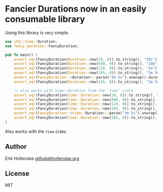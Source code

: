 # Fancier Durations now in an easily consumable library

Using this library is very simple:

```rust
use std::time::Duration;
use fancy_duration::FancyDuration;

pub fn main() {
    assert_eq!(FancyDuration(Duration::new(20, 0)).to_string(), "20s");
    assert_eq!(FancyDuration(Duration::new(600, 0)).to_string(), "10m");
    assert_eq!(FancyDuration(Duration::new(120, 0)).to_string(), "2m");
    assert_eq!(FancyDuration(Duration::new(185, 0)).to_string(), "3m 5s");
    assert_eq!(FancyDuration::<Duration>::parse("3m 5s").unwrap().duration(), Duration::new(185, 0));
    assert_eq!(FancyDuration(Duration::new(185, 0)).to_string(), "3m 5s");

    // also works with time::Duration from the `time` crate
    assert_eq!(FancyDuration(time::Duration::new(20, 0)).to_string(), "20s");
    assert_eq!(FancyDuration(time::Duration::new(600, 0)).to_string(), "10m");
    assert_eq!(FancyDuration(time::Duration::new(120, 0)).to_string(), "2m");
    assert_eq!(FancyDuration(time::Duration::new(185, 0)).to_string(), "3m 5s");
    assert_eq!(FancyDuration::<time::Duration>::parse("3m 5s").unwrap().duration(), time::Duration::new(185, 0));
    assert_eq!(FancyDuration(time::Duration::new(185, 0)).to_string(), "3m 5s");
}
```

Also works with the `time` crate.

## Author

Erik Hollensbe <github@hollensbe.org>

## License

MIT
